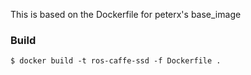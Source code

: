 This is based on the Dockerfile for peterx's base_image


### Build 

```
$ docker build -t ros-caffe-ssd -f Dockerfile .
```

